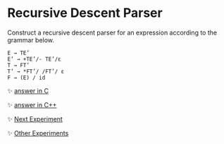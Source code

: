 # Recursive Descent Parser
Construct a recursive descent parser for an expression according to the grammar below.

````
E → TE’
E’ → +TE’/- TE’/ε
T → FT’
T’ → *FT’/ /FT’/ ε
F → (E) / id
````

	
:sparkles: [answer in C](answer.c)

:sparkles: [answer in C++](answer.cpp)

:sparkles: [Next Experiment](../exp4/Question.md)

:sparkles: [Other Experiments](/README.md)